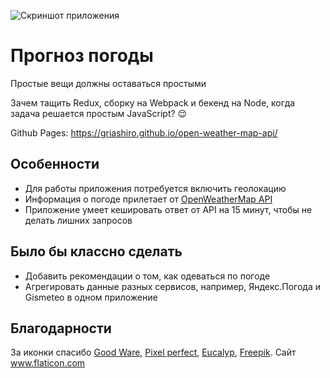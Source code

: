 ![Скриншот приложения](https://user-images.githubusercontent.com/30614068/79068647-32c4f880-7cd1-11ea-8eb5-55e3636d8c49.png)

# Прогноз погоды

Простые вещи должны оставаться простыми

Зачем тащить Redux, сборку на Webpack и бекенд на Node, когда задача решается простым JavaScript? 😌

Github Pages: https://griashiro.github.io/open-weather-map-api/

## Особенности

- Для работы приложения потребуется включить геолокацию
- Информация о погоде прилетает от [OpenWeatherMap API](https://openweathermap.org/api)
- Приложение умеет кешировать ответ от API на 15 минут, чтобы не делать лишних запросов

## Было бы классно сделать

- Добавить рекомендации о том, как одеваться по погоде
- Агрегировать данные разных сервисов, например, Яндекс.Погода и Gismeteo в одном приложение

## Благодарности

<div>За иконки спасибо
<a href="https://www.flaticon.com/authors/good-ware" title="Good Ware">Good Ware</a>,
<a href="https://www.flaticon.com/authors/pixel-perfect" title="Pixel perfect">Pixel perfect</a>,
<a href="https://www.flaticon.com/authors/eucalyp" title="Eucalyp">Eucalyp</a>,
<a href="https://www.flaticon.com/authors/freepik" title="Freepik">Freepik</a>. Сайт <a href="https://www.flaticon.com/" title="Flaticon">www.flaticon.com</a></div>
